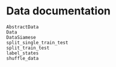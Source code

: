 # Data documentation

```@docs
AbstractData
Data
DataSiamese
split_single_train_test
split_train_test
label_states
shuffle_data
```